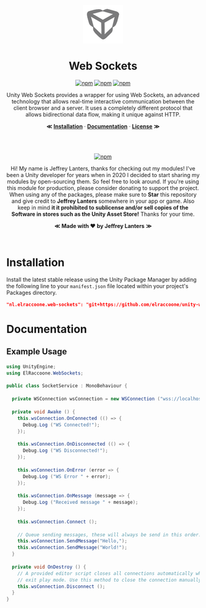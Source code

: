 <div align="center">

<img src="https://raw.githubusercontent.com/elraccoone/unity-web-sockets/master/.github/WIKI/logo-transparent.png" height="100px">

</br>

# Web Sockets

[![npm](https://img.shields.io/badge/upm-2.0.0-232c37.svg?style=for-the-badge)]()
[![npm](https://img.shields.io/github/stars/elraccoone/unity-web-sockets.svg?style=for-the-badge)]()
[![npm](https://img.shields.io/badge/build-passing-brightgreen.svg?style=for-the-badge)]()

Unity Web Sockets provides a wrapper for using Web Sockets, an advanced technology that allows real-time interactive communication between the client browser and a server. It uses a completely different protocol that allows bidirectional data flow, making it unique against HTTP.

**&Lt;**
[**Installation**](#installation) &middot;
[**Documentation**](#documentation) &middot;
[**License**](./LICENSE.md)
**&Gt;**

</br></br>

[![npm](https://img.shields.io/badge/sponsor_the_project-donate-E12C9A.svg?style=for-the-badge)](https://paypal.me/jeffreylanters)

Hi! My name is Jeffrey Lanters, thanks for checking out my modules! I've been a Unity developer for years when in 2020 I decided to start sharing my modules by open-sourcing them. So feel free to look around. If you're using this module for production, please consider donating to support the project. When using any of the packages, please make sure to **Star** this repository and give credit to **Jeffrey Lanters** somewhere in your app or game. Also keep in mind **it it prohibited to sublicense and/or sell copies of the Software in stores such as the Unity Asset Store!** Thanks for your time.

**&Lt;**
**Made with &hearts; by Jeffrey Lanters**
**&Gt;**

</br>

</div>

# Installation

Install the latest stable release using the Unity Package Manager by adding the following line to your `manifest.json` file located within your project's Packages directory.

```json
"nl.elraccoone.web-sockets": "git+https://github.com/elraccoone/unity-web-sockets"
```

# Documentation

## Example Usage

```cs
using UnityEngine;
using ElRaccoone.WebSockets;

public class SocketService : MonoBehaviour {

  private WSConnection wsConnection = new WSConnection ("wss://localhost:3000");

  private void Awake () {
    this.wsConnection.OnConnected (() => {
      Debug.Log ("WS Connected!");
    });

    this.wsConnection.OnDisconnected (() => {
      Debug.Log ("WS Disconnected!");
    });

    this.wsConnection.OnError (error => {
      Debug.Log ("WS Error " + error);
    });

    this.wsConnection.OnMessage (message => {
      Debug.Log ("Received message " + message);
    });

    this.wsConnection.Connect ();

    // Queue sending messages, these will always be send in this order.
    this.wsConnection.SendMessage("Hello,");
    this.wsConnection.SendMessage("World!");
  }

  private void OnDestroy () {
    // A provided editor script closes all connections automatically when you
    // exit play mode. Use this method to close the connection manually.
    this.wsConnection.Disconnect ();
  }
}
```
